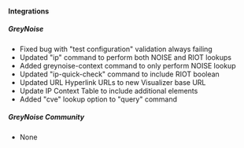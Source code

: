 #### Integrations
##### GreyNoise
- Fixed bug with "test configuration" validation always failing
- Updated "ip" command to perform both NOISE and RIOT lookups
- Added greynoise-context command to only perform NOISE lookup
- Updated "ip-quick-check" command to include RIOT boolean
- Updated URL Hyperlink URLs to new Visualizer base URL
- Update IP Context Table to include additional elements
- Added "cve" lookup option to "query" command
##### GreyNoise Community
- None
